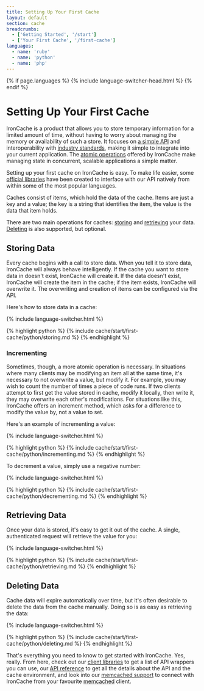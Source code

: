 ```yaml
---
title: Setting Up Your First Cache
layout: default
section: cache
breadcrumbs:
  - ['Getting Started', '/start']
  - ['Your First Cache', '/first-cache']
languages:
  - name: 'ruby'
  - name: 'python'
  - name: 'php'
---
```


{% if page.languages %}
{% include language-switcher-head.html %}
{% endif %}

# Setting Up Your First Cache

IronCache is a product that allows you to store temporary information for a 
limited amount of time, without having to worry about managing the memory or 
availability of such a store. It focuses on [a simple API](/cache/reference/api) 
and interoperability with [industry standards](/cache/code/memcached), making 
it simple to integrate into your current application. The [atomic operations](#incrementing) 
offered by IronCache make managing state in concurrent, scalable applications 
a simple matter.

Setting up your first cache on IronCache is easy. To make life easier, some 
[official libraries](/cache/code/libraries) have been created to interface with 
our API natively from within some of the most popular languages.

Caches consist of items, which hold the data of the cache. Items are just a key 
and a value; the key is a string that identifies the item, the value is the 
data that item holds.

There are two main operations for caches: [storing](#storing_data) and [retrieving](#retrieving_data) 
your data. [Deleting](#deleting_data) is also supported, but optional.

## Storing Data

Every cache begins with a call to store data. When you tell it to store data, 
IronCache will always behave intelligently. If the cache you want to store data 
in doesn't exist, IronCache will create it. If the data doesn't exist, IronCache 
will create the item in the cache; if the item exists, IronCache will overwrite 
it. The overwriting and creation of items can be configured via the API.

Here's how to store data in a cache:

{% include language-switcher.html %}
<div class="python">
{% highlight python %}
{% include cache/start/first-cache/python/storing.md %}
{% endhighlight %}
</div>

### Incrementing

Sometimes, though, a more atomic operation is necessary. In situations where 
many clients may be modifying an item all at the same time, it's necessary to 
not overwrite a value, but modify it. For example, you may wish to count the 
number of times a piece of code runs. If two clients attempt to first get the 
value stored in cache, modify it locally, then write it, they may overwrite 
each other's modifications. For situations like this, IronCache offers an 
increment method, which asks for a difference to modify the value by, not a 
value to set.

Here's an example of incrementing a value:

{% include language-switcher.html %}
<div class="python">
{% highlight python %}
{% include cache/start/first-cache/python/incrementing.md %}
{% endhighlight %}
</div>

To decrement a value, simply use a negative number:

{% include language-switcher.html %}
<div class="python">
{% highlight python %}
{% include cache/start/first-cache/python/decrementing.md %}
{% endhighlight %}
</div>

## Retrieving Data

Once your data is stored, it's easy to get it out of the cache. A single, 
authenticated request will retrieve the value for you:

{% include language-switcher.html %}
<div class="python">
{% highlight python %}
{% include cache/start/first-cache/python/retrieving.md %}
{% endhighlight %}
</div>

## Deleting Data

Cache data will expire automatically over time, but it's often desirable 
to delete the data from the cache manually. Doing so is as easy as retrieving 
the data:

{% include language-switcher.html %}
<div class="python">
{% highlight python %}
{% include cache/start/first-cache/python/deleting.md %}
{% endhighlight %}
</div>

That's everything you need to know to get started with IronCache. Yes, really. 
From here, check out our [client libraries](/cache/code/libraries) to get a 
list of API wrappers you can use, our [API reference](/cache/reference/API) to 
get all the details about the API and the cache environment, and look into our 
[memcached support](/cache/code/memcached) to connect with IronCache from your 
favourite [memcached](http://memcached.org) client.
